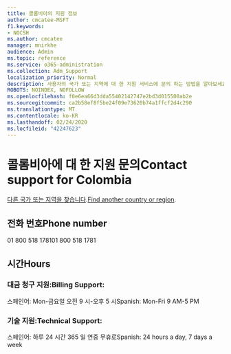 ```yaml
---
title: 콜롬비아의 지원 정보
author: cmcatee-MSFT
f1.keywords:
- NOCSH
ms.author: cmcatee
manager: mnirkhe
audience: Admin
ms.topic: reference
ms.service: o365-administration
ms.collection: Adm_Support
localization_priority: Normal
description: 사용자의 국가 또는 지역에 대 한 지원 서비스에 문의 하는 방법을 알아보세요.
ROBOTS: NOINDEX, NOFOLLOW
ms.openlocfilehash: f0e6ea66d3dda55402142747e2bd3d015500ab2e
ms.sourcegitcommit: ca2b58ef8f5be24f09e73620b74a1ffcf2d4c290
ms.translationtype: MT
ms.contentlocale: ko-KR
ms.lasthandoff: 02/24/2020
ms.locfileid: "42247623"
---
```

# <a name="contact-support-for-colombia"></a><span data-ttu-id="2e577-103">콜롬비아에 대 한 지원 문의</span><span class="sxs-lookup"><span data-stu-id="2e577-103">Contact support for Colombia</span></span>

<span data-ttu-id="2e577-104">[다른 국가 또는 지역을 찾습니다](../contact-support-for-business-products.md).</span><span class="sxs-lookup"><span data-stu-id="2e577-104">[Find another country or region](../contact-support-for-business-products.md).</span></span>

## <a name="phone-number"></a><span data-ttu-id="2e577-105">전화 번호</span><span class="sxs-lookup"><span data-stu-id="2e577-105">Phone number</span></span>
<span data-ttu-id="2e577-106">01 800 518 1781</span><span class="sxs-lookup"><span data-stu-id="2e577-106">01 800 518 1781</span></span>

## <a name="hours"></a><span data-ttu-id="2e577-107">시간</span><span class="sxs-lookup"><span data-stu-id="2e577-107">Hours</span></span>
### <a name="billing-support"></a><span data-ttu-id="2e577-108">대금 청구 지원:</span><span class="sxs-lookup"><span data-stu-id="2e577-108">Billing Support:</span></span>

<span data-ttu-id="2e577-109">스페인어: Mon-금요일 오전 9 시-오후 5 시</span><span class="sxs-lookup"><span data-stu-id="2e577-109">Spanish: Mon-Fri 9 AM-5 PM</span></span>

### <a name="technical-support"></a><span data-ttu-id="2e577-110">기술 지원:</span><span class="sxs-lookup"><span data-stu-id="2e577-110">Technical Support:</span></span>

<span data-ttu-id="2e577-111">스페인어: 하루 24 시간 365 일 연중 무휴로</span><span class="sxs-lookup"><span data-stu-id="2e577-111">Spanish: 24 hours a day, 7 days a week</span></span>